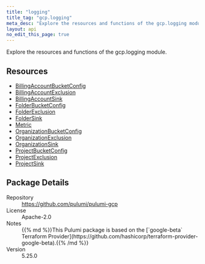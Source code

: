 ```yaml
---
title: "logging"
title_tag: "gcp.logging"
meta_desc: "Explore the resources and functions of the gcp.logging module."
layout: api
no_edit_this_page: true
---
```


<!-- WARNING: this file was generated by Pulumi Docs Generator. -->
<!-- Do not edit by hand unless you're certain you know what you are doing! -->

Explore the resources and functions of the gcp.logging module.

<h2 id="resources">Resources</h2>
<ul class="api">
    <li><a href="billingaccountbucketconfig" title="BillingAccountBucketConfig"><span class="api-symbol api-symbol--resource"></span>BillingAccountBucketConfig</a></li>
    <li><a href="billingaccountexclusion" title="BillingAccountExclusion"><span class="api-symbol api-symbol--resource"></span>BillingAccountExclusion</a></li>
    <li><a href="billingaccountsink" title="BillingAccountSink"><span class="api-symbol api-symbol--resource"></span>BillingAccountSink</a></li>
    <li><a href="folderbucketconfig" title="FolderBucketConfig"><span class="api-symbol api-symbol--resource"></span>FolderBucketConfig</a></li>
    <li><a href="folderexclusion" title="FolderExclusion"><span class="api-symbol api-symbol--resource"></span>FolderExclusion</a></li>
    <li><a href="foldersink" title="FolderSink"><span class="api-symbol api-symbol--resource"></span>FolderSink</a></li>
    <li><a href="metric" title="Metric"><span class="api-symbol api-symbol--resource"></span>Metric</a></li>
    <li><a href="organizationbucketconfig" title="OrganizationBucketConfig"><span class="api-symbol api-symbol--resource"></span>OrganizationBucketConfig</a></li>
    <li><a href="organizationexclusion" title="OrganizationExclusion"><span class="api-symbol api-symbol--resource"></span>OrganizationExclusion</a></li>
    <li><a href="organizationsink" title="OrganizationSink"><span class="api-symbol api-symbol--resource"></span>OrganizationSink</a></li>
    <li><a href="projectbucketconfig" title="ProjectBucketConfig"><span class="api-symbol api-symbol--resource"></span>ProjectBucketConfig</a></li>
    <li><a href="projectexclusion" title="ProjectExclusion"><span class="api-symbol api-symbol--resource"></span>ProjectExclusion</a></li>
    <li><a href="projectsink" title="ProjectSink"><span class="api-symbol api-symbol--resource"></span>ProjectSink</a></li>
</ul>

<h2 id="package-details">Package Details</h2>
<dl class="package-details">
	<dt>Repository</dt>
	<dd><a href="https://github.com/pulumi/pulumi-gcp">https://github.com/pulumi/pulumi-gcp</a></dd>
	<dt>License</dt>
	<dd>Apache-2.0</dd>
	<dt>Notes</dt>
	<dd>{{% md %}}This Pulumi package is based on the [`google-beta` Terraform Provider](https://github.com/hashicorp/terraform-provider-google-beta).{{% /md %}}</dd>
	<dt>Version</dt>
	<dd>5.25.0</dd>
</dl>

